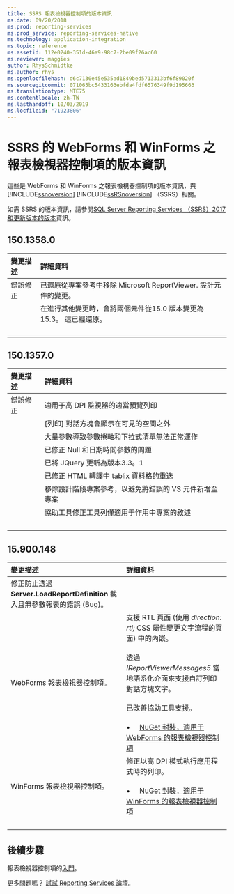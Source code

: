 ```yaml
---
title: SSRS 報表檢視器控制項的版本資訊
ms.date: 09/20/2018
ms.prod: reporting-services
ms.prod_service: reporting-services-native
ms.technology: application-integration
ms.topic: reference
ms.assetid: 112e0240-351d-46a9-98c7-2be09f26ac60
ms.reviewer: maggies
author: RhysSchmidtke
ms.author: rhys
ms.openlocfilehash: d6c7130e45e535ad1849bed5713313bf6f89020f
ms.sourcegitcommit: 071065bc5433163ebfda4fdf6576349f9d195663
ms.translationtype: MTE75
ms.contentlocale: zh-TW
ms.lasthandoff: 10/03/2019
ms.locfileid: "71923806"
---
```

# <a name="release-notes-for-the-report-viewer-controls-for-webforms-and-winforms-of-ssrs"></a>SSRS 的 WebForms 和 WinForms 之報表檢視器控制項的版本資訊

這些是 WebForms 和 WinForms 之報表檢視器控制項的版本資訊，與 [!INCLUDE[ssnoversion](../../includes/ssnoversion-md.md)] [!INCLUDE[ssRSnoversion](../../includes/ssrsnoversion-md.md)] （SSRS）相關。

如需 SSRS 的版本資訊，請參閱[SQL Server Reporting Services （SSRS）2017和更新版本的版本](../release-notes-reporting-services.md)資訊。

## <a name="15013580"></a>150.1358.0
| 變更描述 | 詳細資料 |
| :----------------- | :------ |
| 錯誤修正 | 已還原從專案參考中移除 Microsoft ReportViewer. 設計元件的變更。 |
|           | 在進行其他變更時，會將兩個元件從15.0 版本變更為15.3。 這已經還原。 |
| &nbsp; | &nbsp; |

## <a name="15013570"></a>150.1357.0
| 變更描述 | 詳細資料 |
| :----------------- | :------ |
| 錯誤修正  | 適用于高 DPI 監視器的適當預覽列印 |
|            | [列印] 對話方塊會顯示在可見的空間之外 |
|            | 大量參數導致參數捲軸和下拉式清單無法正常運作 |
|            | 已修正 Null 和日期時間參數的問題 |
|            | 已將 JQuery 更新為版本3.3。1 |
|            | 已修正 HTML 轉譯中 tablix 資料格的重迭 |
|            | 移除設計階段專案參考，以避免將錯誤的 VS 元件新增至專案 |
|            | 協助工具修正工具列僅適用于作用中專案的敘述 |
| &nbsp; | &nbsp; |

## <a name="15900148"></a>15.900.148

| 變更描述 | 詳細資料 |
| :----------------- | :------ |
| 修正防止透過 **Server.LoadReportDefinition** 載入且無參數報表的錯誤 (Bug)。 | &nbsp; |
| WebForms 報表檢視器控制項。 | 支援 RTL 頁面 (使用 *direction: rtl;* CSS 屬性變更文字流程的頁面) 中的內嵌。<br/><br/>透過 *IReportViewerMessages5* 當地語系化介面來支援自訂列印對話方塊文字。<br/><br/>已改善協助工具支援。<br/><br/>&bull; &nbsp; &nbsp; [NuGet 封裝，適用于 WebForms 的報表檢視器控制項](https://www.nuget.org/packages/Microsoft.ReportingServices.ReportViewerControl.Webforms/150.900.148) |
| WinForms 報表檢視器控制項。 | 修正以高 DPI 模式執行應用程式時的列印。<br/><br/>&bull; &nbsp; &nbsp; [NuGet 封裝，適用于 WinForms 的報表檢視器控制項](https://www.nuget.org/packages/Microsoft.ReportingServices.ReportViewerControl.Winforms/150.900.148) |
| &nbsp; | &nbsp; |

## <a name="next-steps"></a>後續步驟

報表檢視器控制項的[入門](integrating-reporting-services-using-reportviewer-controls-get-started.md)。

更多問題嗎？ [試試 Reporting Services 論壇](https://go.microsoft.com/fwlink/?LinkId=620231)。
